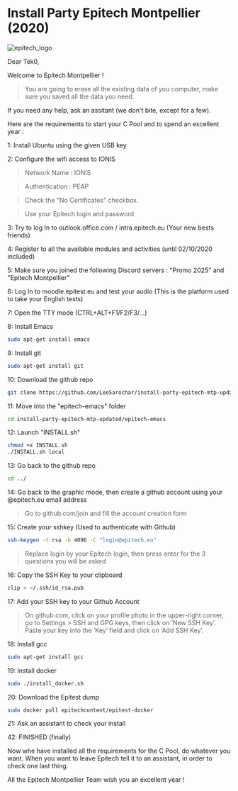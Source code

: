 # Install Party Epitech Montpellier (2020)

![epitech_logo](https://file.diplomeo-static.com/file/00/00/01/62/16232.svg)

Dear Tek0,

Welcome to Epitech Montpellier !

> You are going to erase all the existing data of you computer, make sure you saved all the data you need.

If you need any help, ask an assitant (we don't bite, except for a few).

Here are the requirements to start your C Pool and to spend an excellent year :

1: Install Ubuntu using the given USB key

2: Configure the wifi access to IONIS

> Network Name : IONIS

> Authentication : PEAP

> Check the "No Certificates" checkbox.

> Use your Epitech login and password

3: Try to log In to outlook.office.com / intra.epitech.eu (Your new bests friends)

4: Register to all the available modules and activities (until 02/10/2020 included)

5: Make sure you joined the following Discord servers : "Promo 2025" and "Epitech Montpellier"

6: Log In to moodle.epitest.eu and test your audio (This is the platform used to take your English tests)

7: Open the TTY mode (CTRL+ALT+F1/F2/F3/...)

8: Install Emacs

```bash
sudo apt-get install emacs
```

9: Install git

```bash
sudo apt-get install git
```

10: Download the github repo

```bash
git clone https://github.com/LeoSarochar/install-party-epitech-mtp-updated
```

11: Move into the "epitech-emacs" folder

```bash
cd install-party-epitech-mtp-updated/epitech-emacs
```

12: Launch "INSTALL.sh"

```bash
chmod +x INSTALL.sh
./INSTALL.sh local
```

13: Go back to the github repo

```bash
cd ../
```

14: Go back to the graphic mode, then create a github account using your @epitech.eu email address

> Go to github.com/join and fill the account creation form

15:  Create your sshkey (Used to authenticate with Github)
```bash
ssh-keygen -t rsa -b 4096 -C "login@epitech.eu"
```
> Replace login by your Epitech login, then press enter for the 3 questions you will be asked

16: Copy the SSH Key to your clipboard

```bash
clip < ~/.ssh/id_rsa.pub
```

17: Add your SSH key to your Github Account

> On github.com, click on your profile photo in the upper-right corner, go to Settings > SSH and GPG keys, then click
on ‘New SSH Key’. Paste your key into the ‘Key’ field and click on ‘Add SSH Key’. 

18: Install gcc

```bash
sudo apt-get install gcc
```

19: Install docker

```bash
sudo ./install_docker.sh
```

20: Download the Epitest dump

```bash
sudo docker pull epitechcontent/epitest-docker
```

21: Ask an assistant to check your install

42: FINISHED (finally)

Now whe have installed all the requirements for the C Pool, do whatever you want.
When you want to leave Epitech tell it to an assistant, in order to check one last thing.

All the Epitech Montpellier Team wish you an excellent year !
